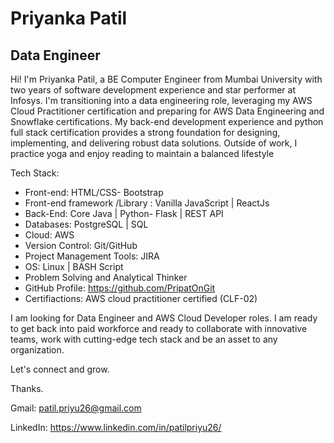 # Priyanka Patil
## Data Engineer
Hi! I'm Priyanka Patil, a BE Computer Engineer from Mumbai University with two years of software development experience and star performer at Infosys.
I'm transitioning into a data engineering role, leveraging my AWS Cloud Practitioner certification and preparing for AWS Data Engineering and Snowflake certifications.
My back-end development experience and python full stack certification provides a strong foundation for designing, implementing, and delivering robust data solutions.
Outside of work, I practice yoga and enjoy reading to maintain a balanced lifestyle

Tech Stack:
* Front-end: HTML/CSS- Bootstrap
* Front-end framework /Library : Vanilla JavaScript | ReactJs
* Back-End: Core Java | Python- Flask | REST API
* Databases: PostgreSQL | SQL
* Cloud: AWS
* Version Control: Git/GitHub
* Project Management Tools: JIRA
* OS: Linux | BASH Script
* Problem Solving and Analytical Thinker
* GitHub Profile:  https://github.com/PripatOnGit
* Certifiactions: AWS cloud practitioner certified (CLF-02)

I am looking for Data Engineer and AWS Cloud Developer roles. I am ready to get back into paid workforce and ready to collaborate with innovative teams, work with cutting-edge tech stack and  be an asset to any organization.

Let's connect and grow.

Thanks.

Gmail:    patil.priyu26@gmail.com

LinkedIn: https://www.linkedin.com/in/patilpriyu26/


